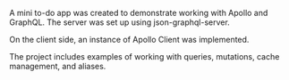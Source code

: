 A mini to-do app was created to demonstrate working with Apollo and GraphQL. 
The server was set up using json-graphql-server. 

On the client side, an instance of Apollo Client was implemented. 

The project includes examples of working with queries, mutations, cache management, and aliases.